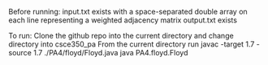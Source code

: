 Before running:
input.txt exists with a space-separated double array on each line representing a weighted adjacency matrix
output.txt exists

To run:
Clone the github repo into the current directory and change directory into csce350_pa
From the current directory run 
    javac -target 1.7 -source 1.7 ./PA4/floyd/Floyd.java
    java PA4.floyd.Floyd